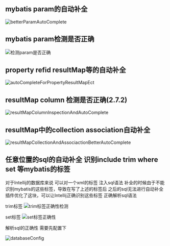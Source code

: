 ## mybatis param的自动补全
![betterParamAutoComplete](https://gitee.com/gejun123456/MyBatisCodeHelper-Pro/raw/master/screenshots/betterParamAutoComplete.gif)

## mybatis param检测是否正确
![检测param是否正确](https://gitee.com/gejun123456/MyBatisCodeHelper-Pro/raw/master/screenshots/检测param是否正确.gif)

## property refid resultMap等的自动补全
![autoCompleteForPropertyResultMapEct](https://gitee.com/gejun123456/MyBatisCodeHelper-Pro/raw/master/screenshots/autoCompleteForPropertyResultMapEct.gif)

## resultMap column 检测是否正确(2.7.2)
![resultMapColumnInspectionAndAutoComplete](https://gitee.com/gejun123456/MyBatisCodeHelper-Pro/raw/master/screenshots/resultMapColumnInspectionAndAutoComplete.gif)

## resultMap中的collection association自动补全
![resultMapCollectionAndAssociactionBetterAutoComplete](https://gitee.com/gejun123456/MyBatisCodeHelper-Pro/raw/master/screenshots/resultMapCollectionAndAssociactionBetterAutoComplete.gif)

## 任意位置的sql的自动补全 识别include trim where set 等mybatis的标签
对于Intellij的数据库来说 可以对一个xml的标签 注入sql语法
补全的时候由于不能识别mybatis的这些标签，导致在写了上述的标签后 之后的sql无法进行自动补全
插件优化了这块，可以让Intellij正确识别这些标签 正确解析sql语法

trim标签
![trim标签正确性检测](https://gitee.com/gejun123456/MyBatisCodeHelper-Pro/raw/master/screenshots/trim标签正确性检测.gif)

set标签
![set标签正确性](https://gitee.com/gejun123456/MyBatisCodeHelper-Pro/raw/master/screenshots/set标签正确性.gif)

解析sql的正确性 需要先配置下

![databaseConfig](https://gitee.com/gejun123456/MyBatisCodeHelper-Pro/raw/master/screenshots/configDatabase.png)





